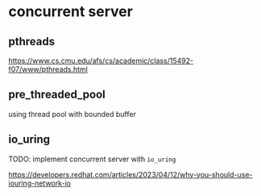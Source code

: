 # concurrent server

## pthreads

https://www.cs.cmu.edu/afs/cs/academic/class/15492-f07/www/pthreads.html

## pre_threaded_pool

using thread pool with bounded buffer

## io_uring

TODO: implement concurrent server with `io_uring`

https://developers.redhat.com/articles/2023/04/12/why-you-should-use-iouring-network-io
